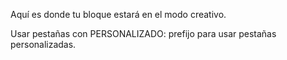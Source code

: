 Aquí es donde tu bloque estará en el modo creativo.

Usar pestañas con PERSONALIZADO: prefijo para usar pestañas personalizadas.